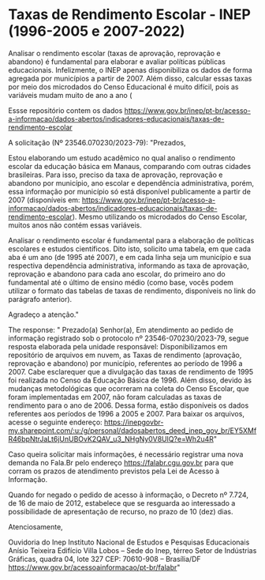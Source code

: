 # Taxas de Rendimento Escolar - INEP (1996-2005 e 2007-2022)

Analisar o rendimento escolar (taxas de aprovação, reprovação e abandono) é fundamental para elaborar e avaliar políticas públicas educacionais. Infelizmente, o INEP apenas disponibiliza os dados de forma agregada por municípios a partir de 2007. Além disso, calcular essas taxas por meio dos microdados do Censo Educacional é muito difícil, pois as variáveis mudam muito de ano a ano (

Essse repositório contem os dados 
https://www.gov.br/inep/pt-br/acesso-a-informacao/dados-abertos/indicadores-educacionais/taxas-de-rendimento-escolar









A solicitação (Nº 23546.070230/2023-79):
"Prezados,

Estou elaborando um estudo acadêmico no qual analiso o rendimento escolar da educação básica em Manaus, comparando com outras cidades brasileiras. Para isso, preciso da taxa de aprovação, reprovação e abandono por município, ano escolar e dependência administrativa, porém, essa informação por município só está disponível publicamente a partir de 2007 (disponíveis em: https://www.gov.br/inep/pt-br/acesso-a-informacao/dados-abertos/indicadores-educacionais/taxas-de-rendimento-escolar). Mesmo utilizando os microdados do Censo Escolar, muitos anos não contém essas variáveis.

Analisar o rendimento escolar é fundamental para a elaboração de políticas escolares e estudos científicos. Dito isto, solicito uma tabela, em que cada aba é um ano (de 1995 até 2007), e em cada linha seja um município e sua respectiva dependência administrativa, informando as taxa de aprovação, reprovação e abandono para cada ano escolar, do primeiro ano do fundamental até o último de ensino médio (como base, vocês podem utilizar o formato das tabelas de taxas de rendimento, disponíveis no link do parágrafo anterior).

Agradeço a atenção."



The response:
" Prezado(a) Senhor(a),
  Em atendimento ao pedido de informação registrado sob o protocolo nº 23546-070230/2023-79, segue resposta elaborada pela unidade responsável:
  Disponibilizamos em repositório de arquivos em nuvem, as Taxas de rendimento (aprovação, reprovação e abandono) por município, referentes ao período de  1996 a 2007. Cabe esclarequer que a divulgação das taxas de rendimento de 1995 foi realizada no Censo da Educação Básica de 1996. 
Além disso, devido às mudanças metodológicas que ocorreram na coleta do Censo Escolar, que foram implementadas em 2007, não foram calculadas as taxas de rendimento para o ano de 2006.  Dessa forma, estão disponíveis os dados referentes aos períodos de 1996 a 2005 e 2007.
Para baixar os arquivos, acesse o seguinte endereço: https://inepgovbr-my.sharepoint.com/:u:/g/personal/dadosabertos_deed_inep_gov_br/EY5XMfR46bpNtrJaLt6jUnUBOvK2QAV_u3_NHgNy0V8UlQ?e=Wh2u4R"

  Caso queira solicitar mais informações, é necessário registrar uma nova demanda no Fala.Br pelo endereço https://falabr.cgu.gov.br para que corram os prazos de atendimento previstos pela Lei de Acesso à Informação.

  Quando for negado o pedido de acesso à informação, o Decreto nº 7.724, de 16 de maio de 2012, estabelece que se resguarda ao interessado a possibilidade de apresentação de recurso, no prazo de 10 (dez) dias.

  Atenciosamente,

Ouvidoria do Inep 
Instituto Nacional de Estudos e Pesquisas Educacionais Anísio Teixeira
Edifício Villa Lobos – Sede do Inep, térreo
Setor de Indústrias Gráficas, quadra 04, lote 327
CEP: 70610-908 – Brasília/DF
https://www.gov.br/acessoainformacao/pt-br/falabr"
